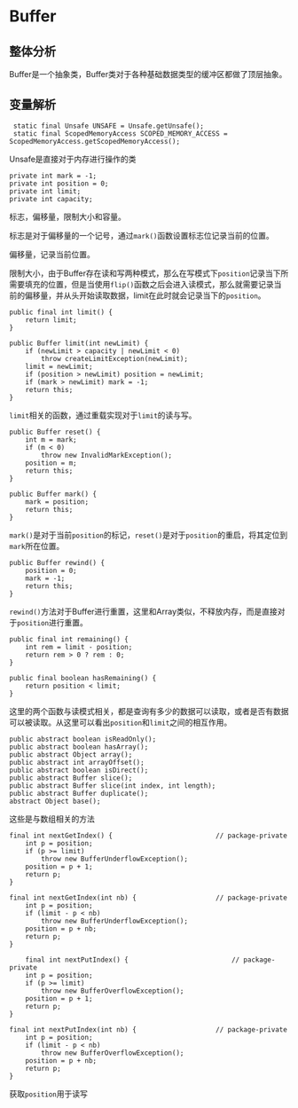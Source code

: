 # Buffer

## 整体分析

Buffer是一个抽象类，Buffer类对于各种基础数据类型的缓冲区都做了顶层抽象。

## 变量解析

     static final Unsafe UNSAFE = Unsafe.getUnsafe();
     static final ScopedMemoryAccess SCOPED_MEMORY_ACCESS = ScopedMemoryAccess.getScopedMemoryAccess();

Unsafe是直接对于内存进行操作的类

    private int mark = -1;
    private int position = 0;
    private int limit;
    private int capacity;

标志，偏移量，限制大小和容量。

标志是对于偏移量的一个记号，通过``mark()``函数设置标志位记录当前的位置。

偏移量，记录当前位置。

限制大小，由于Buffer存在读和写两种模式，那么在写模式下``position``记录当下所需要填充的位置，但是当使用``flip()``函数之后会进入读模式，那么就需要记录当前的偏移量，并从头开始读取数据，limit在此时就会记录当下的``position``。

    public final int limit() {
        return limit;
    }

    public Buffer limit(int newLimit) {
        if (newLimit > capacity | newLimit < 0)
            throw createLimitException(newLimit);
        limit = newLimit;
        if (position > newLimit) position = newLimit;
        if (mark > newLimit) mark = -1;
        return this;
    }

`limit`相关的函数，通过重载实现对于`limit`的读与写。

    public Buffer reset() {
        int m = mark;
        if (m < 0)
            throw new InvalidMarkException();
        position = m;
        return this;
    }

    public Buffer mark() {
        mark = position;
        return this;
    }

`mark()`是对于当前`position`的标记，`reset()`是对于`position`的重启，将其定位到`mark`所在位置。

    public Buffer rewind() {
        position = 0;
        mark = -1;
        return this;
    }

`rewind()`方法对于Buffer进行重置，这里和Array类似，不释放内存，而是直接对于`position`进行重置。

    public final int remaining() {
        int rem = limit - position;
        return rem > 0 ? rem : 0;
    }

    public final boolean hasRemaining() {
        return position < limit;
    }

这里的两个函数与读模式相关，都是查询有多少的数据可以读取，或者是否有数据可以被读取。从这里可以看出`position`和`limit`之间的相互作用。

    public abstract boolean isReadOnly();
    public abstract boolean hasArray();
    public abstract Object array();
    public abstract int arrayOffset();
    public abstract boolean isDirect();
    public abstract Buffer slice();
    public abstract Buffer slice(int index, int length);
    public abstract Buffer duplicate();
    abstract Object base();

这些是与数组相关的方法

    final int nextGetIndex() {                          // package-private
        int p = position;
        if (p >= limit)
            throw new BufferUnderflowException();
        position = p + 1;
        return p;
    }

    final int nextGetIndex(int nb) {                    // package-private
        int p = position;
        if (limit - p < nb)
            throw new BufferUnderflowException();
        position = p + nb;
        return p;
    }

        final int nextPutIndex() {                          // package-private
        int p = position;
        if (p >= limit)
            throw new BufferOverflowException();
        position = p + 1;
        return p;
    }

    final int nextPutIndex(int nb) {                    // package-private
        int p = position;
        if (limit - p < nb)
            throw new BufferOverflowException();
        position = p + nb;
        return p;
    }

获取`position`用于读写


